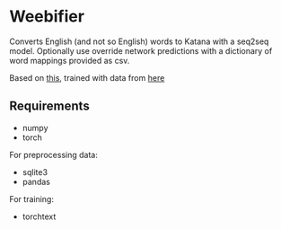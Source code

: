 # Weebifier
Converts English (and not so English) words to Katana with a seq2seq model.
Optionally use override network predictions with a dictionary of word mappings provided as csv.

Based on [this](https://github.com/keon/seq2seq), trained with data from [here](https://github.com/jamesohortle/loanwords_gairaigo)

## Requirements
- numpy
- torch

For preprocessing data:
- sqlite3
- pandas

For training:
- torchtext
